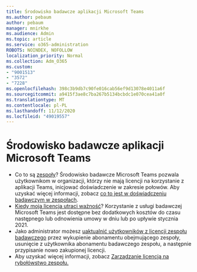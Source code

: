 ```yaml
---
title: Środowisko badawcze aplikacji Microsoft Teams
ms.author: pebaum
author: pebaum
manager: mnirkhe
ms.audience: Admin
ms.topic: article
ms.service: o365-administration
ROBOTS: NOINDEX, NOFOLLOW
localization_priority: Normal
ms.collection: Adm_O365
ms.custom:
- "9001513"
- "3572"
- "7228"
ms.openlocfilehash: 398c3b9db7c90fe016cab56ef9d13078e4011a6f
ms.sourcegitcommit: a9415f3ae8c7ba267b5134bcbdc1e070cea41a0f
ms.translationtype: MT
ms.contentlocale: pl-PL
ms.lasthandoff: 11/12/2020
ms.locfileid: "49019557"
---
```

# <a name="microsoft-teams-exploratory-experience"></a>Środowisko badawcze aplikacji Microsoft Teams

- Co to są [zespoły](https://docs.microsoft.com/microsoftteams/teams-exploratory)? Środowisko badawcze Microsoft Teams pozwala użytkownikom w organizacji, którzy nie mają licencji na korzystanie z aplikacji Teams, inicjować doświadczenie w zakresie połowów. Aby uzyskać więcej informacji, zobacz [co to jest w doświadczeniu badawczym w zespołach](https://docs.microsoft.com/microsoftteams/teams-exploratory#whats-in-the-teams-exploratory-experience).
- [Kiedy moja licencja utraci ważność](https://docs.microsoft.com/microsoftteams/teams-exploratory#how-long-does-the-teams-exploratory-experience-last)? Korzystanie z usługi badawczej Microsoft Teams jest dostępne bez dodatkowych kosztów do czasu następnego lub odnowienia umowy w dniu lub po upływie stycznia 2021.
- Jako administrator możesz [uaktualnić użytkowników z licencji zespołu badawczego](https://docs.microsoft.com/microsoftteams/teams-exploratory#upgrade-users-from-the-teams-exploratory-license) przez wykupienie abonamentu obejmującego zespoły, usunięcie z użytkownika abonamentu badawczego zespołu, a następnie przypisanie nowo zakupionej licencji.
- Aby uzyskać więcej informacji, zobacz [Zarządzanie licencją na rybołówstwo zespołu.](https://docs.microsoft.com/microsoftteams/teams-exploratory)
